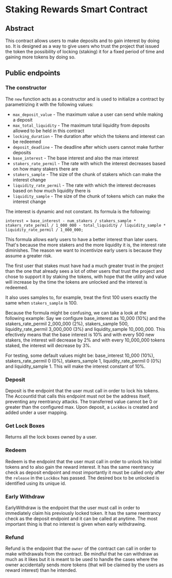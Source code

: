 # Staking Rewards Smart Contract

## Abstract

This contract allows users to make deposits and to gain interest by doing so. It is
designed as a way to give users who trust the project that issued the token the
possibility of locking (staking) it for a fixed period of time and gaining more
tokens by doing so.

## Public endpoints

### The constructor

The ```new``` function acts as a constructor and is used to initialize a contract
by parametrizing it with the following values:

- ```max_deposit_value``` - The maximum value a user can send while making a deposit
- ```max_total_liquidity``` - The maximum total liquidity from deposits allowed to be held in this contract
- ```locking_duration``` - The duration after which the tokens and interest can be redeemed
- ```deposit_deadline``` - The deadline after which users cannot make further deposits
- ```base_interest``` - The base interest and also the max interest
- ```stakers_rate_permil``` - The rate with which the interest decreases based on how many stakers there are
- ```stakers_sample``` - The size of the chunk of stakers which can make the interest change
- ```liquidity_rate_permil``` - The rate with which the interest decreases based on how much liquidity there is
- ```liquidity_sample``` - The size of the chunk of tokens which can make the interest change

The interest is dynamic and not constant. Its formula is the following:

```
interest = base_interest - num_stakers / stakers_sample * stakers_rate_permil / 1_000_000 - total_liquidity / liquidity_sample * liquidity_rate_permil / 1_000_000;
```

This formula allows early users to have a better interest than later users. That's
because the more stakers and the more liquidity it is, the interest rate diminishes.
The reason we want to incentivize early users is because they assume a greater risk.

The first user that stakes must have had a much greater trust in the project than 
the one that already sees a lot of other users that trust the project and chose to
support it by staking the tokens, with hope that the utility and value will increase
by the time the tokens are unlocked and the interest is redeemed.

It also uses samples to, for example, treat the first 100 users exactly the same when 
```stakers_sample``` is 100.

Because the formula might be confusing, we can take a look at the following example:
Say we configure base_interest as 10_000 (10%) and the stakers_rate_permil 2_000_000 (2%),
stakers_sample 500, liquidity_rate_permil 3_000_000 (3%) and liquidity_sample 10_000_000.
This efectively means that the base interest is 10% and with every 500 new stakers,
the interest will decrease by 2% and with every 10_000_000 tokens staked, the interest
will decrease by 3%.

For testing, some default values might be: base_interest 10_000 (10%), stakers_rate_permil 0 (0%),
stakers_sample 1, liquidity_rate_permil 0 (0%) and liquidity_sample 1. This will make the interest
constant of 10%.

### Deposit

Deposit is the endpoint that the user must call in order to lock his tokens. The 
AccountId that calls this endpoint must not be the address itself, preventing any 
reentrancy attacks. The transferred value cannot be 0 or greater than the configured
max. Upon deposit, a ```LockBox``` is created and added under a user mapping.

### Get Lock Boxes

Returns all the lock boxes owned by a user.

### Redeem

Redeem is the endpoint that the user must call in order to unlock his initial tokens
and to also gain the reward interest. It has the same reentrancy check as deposit
endpoint and most importantly it must be called only after the ```release``` in the
```LockBox``` has passed. The desired box to be unlocked is identified using its unique id.

### Early Withdraw

EarlyWithdraw is the endpoint that the user must call in order to immediately claim
his previously locked token. It has the same reentrancy check as the deposit endpoint
and it can be called at anytime. The most important thing is that no interest is given
when early withdrawing.

### Refund

Refund is the endpoint that the ```owner``` of the contract can call in order to
make withdrawals from the contract. Be mindful that he can withdraw as much as it likes
but it is meant to be used to handle the cases where the owner accidentally sends more
tokens (that will be claimed by the users as reward interest) than he intended.
